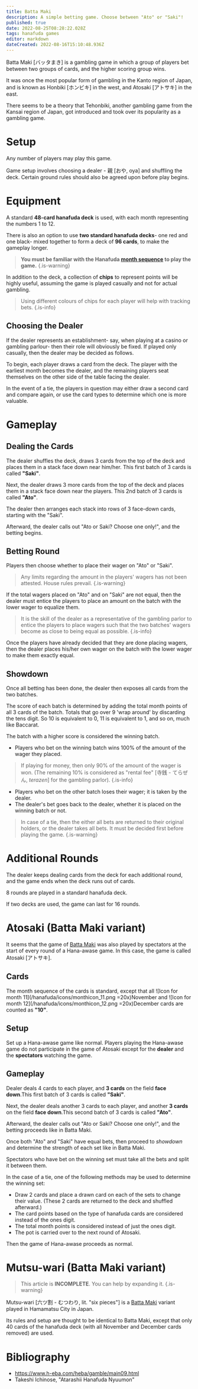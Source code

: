```yaml
---
title: Batta Maki
description: A simple betting game. Choose between "Ato" or "Saki"!
published: true
date: 2022-08-25T08:28:22.028Z
tags: hanafuda games
editor: markdown
dateCreated: 2022-08-16T15:10:48.936Z
---
```


Batta Maki [バッタまき] is a gambling game in which a group of players bet between two groups of cards, and the higher scoring group wins.

It was once the most popular form of gambling in the Kanto region of Japan, and is known as Honbiki [ホンビキ] in the west, and Atosaki [アトサキ] in the east. 

There seems to be a theory that Tehonbiki, another gambling game from the Kansai region of Japan, got introduced and took over its popularity as a gambling game.

# Setup
Any number of players may play this game.

Game setup involves choosing a dealer - 親 [おや, oya] and shuffling the deck. Certain ground rules should also be agreed upon before play begins.

# Equipment
A standard **48-card hanafuda deck** is used, with each month representing the numbers 1 to 12. 

There is also an option to use **two standard hanafuda decks**- one red and one black- mixed together to form a deck of **96 cards**, to make the gameplay longer.

>**You must be familiar with the Hanafuda [month sequence](/en/hanafuda/suits#arrangement-of-suits) to play the game.**
{.is-warning}

In addition to the deck, a collection of **chips** to represent points will be highly useful, assuming the game is played casually and not for actual gambling. 

> Using different colours of chips for each player will help with tracking bets.
{.is-info}

## Choosing the Dealer
If the dealer represents an establishment- say, when playing at a casino or gambling parlour- then their role will obviously be fixed. If played only casually, then the dealer may be decided as follows.

To begin, each player draws a card from the deck. The player with the earliest month becomes the dealer, and the remaining players seat themselves on the other side of the table facing the dealer.

In the event of a tie, the players in question may either draw a second card and compare again, or use the card types to determine which one is more valuable.

# Gameplay
## Dealing the Cards
The dealer shuffles the deck, draws 3 cards from the top of the deck and places them in a stack face down near him/her. This first batch of 3 cards is called **"Saki"**.

Next, the dealer draws 3 more cards from the top of the deck and places them in a stack face down near the players. This 2nd batch of 3 cards is called **"Ato"**.

The dealer then arranges each stack into rows of 3 face-down cards, starting with the "Saki".

Afterward, the dealer calls out "Ato or Saki? Choose one only!", and the betting begins.

## Betting Round
Players then choose whether to place their wager on "Ato" or "Saki".

> Any limits regarding the amount in the players' wagers has not been attested. House rules prevail.
{.is-warning}

If the total wagers placed on "Ato" and on "Saki" are not equal, then the dealer must entice the players to place an amount on the batch with the lower wager to equalize them.

> It is the skill of the dealer as a representative of the gambling parlor to entice the players to place wagers such that the two batches' wagers become as close to being equal as possible.
{.is-info}

Once the players have already decided that they are done placing wagers, then the dealer places his/her own wager on the batch with the lower wager to make them exactly equal.

## Showdown
Once all betting has been done, the dealer then exposes all cards from the two batches.

The score of each batch is determined by adding the total month points of all 3 cards of the batch. Totals that go over 9 'wrap around' by discarding the tens digit. So 10 is equivalent to 0, 11 is equivalent to 1, and so on, much like Baccarat.

The batch with a higher score is considered the winning batch.

- Players who bet on the winning batch wins 100% of the amount of the wager they placed. 

>If playing for money, then only 90% of the amount of the wager is won. (The remaining 10% is considered as "rental fee" [寺銭 - てらぜん, *terazen*] for the gambling parlor).
{.is-info}

- Players who bet on the other batch loses their wager; it is taken by the dealer.
- The dealer's bet goes back to the dealer, whether it is placed on the winning batch or not.

>In case of a tie, then the either all bets are returned to their original holders, or the dealer takes all bets. It must be decided first before playing the game.
{.is-warning}

# Additional Rounds
The dealer keeps dealing cards from the deck for each additional round, and the game ends when the deck runs out of cards.

8 rounds are played in a standard hanafuda deck.

If two decks are used, the game can last for 16 rounds.

# Atosaki (Batta Maki variant)
It seems that the game of [Batta Maki](/en/hanafuda/games/shoniban) was also played by spectators at the start of every round of a Hana-awase game. In this case, the game is called Atosaki [アトサキ].

## Cards
The month sequence of the cards is standard, except that all ![Icon for month 11](/hanafuda/icons/monthicon_11.png =20x)November and ![Icon for month 12](/hanafuda/icons/monthicon_12.png =20x)December cards are counted as **"10"**.

## Setup
Set up a Hana-awase game like normal. Players playing the Hana-awase game do not participate in the game of Atosaki except for the **dealer** and the **spectators** watching the game.

## Gameplay
Dealer deals 4 cards to each player, and **3 cards** on the field **face down**.This first batch of 3 cards is called **"Saki"**.

Next, the dealer deals another 3 cards to each player, and another **3 cards** on the field **face down**.This second batch of 3 cards is called **"Ato"**.

Afterward, the dealer calls out "Ato or Saki? Choose one only!", and the betting proceeds like in Batta Maki.

Once both "Ato" and "Saki" have equal bets, then proceed to *showdown* and determine the strength of each set like in Batta Maki.

Spectators who have bet on the winning set must take all the bets and split it between them.

In the case of a tie, one of the following methods may be used to determine the winning set:
- Draw 2 cards and place a drawn card on each of the sets to change their value. (These 2 cards are returned to the deck and shuffled afterward.)
- The card points based on the type of hanafuda cards are considered instead of the ones digit.
- The total month points is considered instead of just the ones digit.
- The pot is carried over to the next round of Atosaki.

Then the game of Hana-awase proceeds as normal.

# Mutsu-wari (Batta Maki variant)
> This article is **INCOMPLETE**. You can help by expanding it.
{.is-warning}

Mutsu-wari [六ツ割 - むつわり, lit. "six pieces"] is a [Batta Maki](/en/hanafuda/games/shoniban) variant played in Hamamatsu City in Japan.

Its rules and setup are thought to be identical to Batta Maki, except that only 40 cards of the hanafuda deck (with all November and December cards removed) are used.


# Bibliography
- https://www.h-eba.com/heba/gamble/main09.html
- Takeshi Ichinose, "Atarashii Hanafuda Nyuumon"
